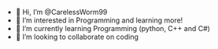 - 👋 Hi, I’m @CarelessWorm99
- 👀 I’m interested in Programming and learning more!
- 🌱 I’m currently learning Programming (python, C++ and C#)
- 💞️ I’m looking to collaborate on coding

<!---
CarelessWorm99/CarelessWorm99 is a ✨ special ✨ repository because its `README.md` (this file) appears on your GitHub profile.
You can click the Preview link to take a look at your changes.
--->

